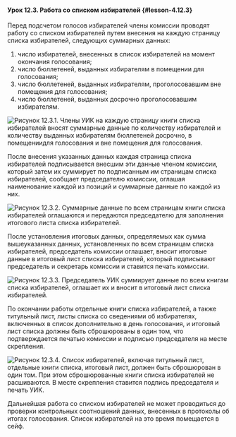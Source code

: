 #### Урок 12.3. Работа со списком избирателей {#lesson-4.12.3}

Перед подсчетом голосов избирателей члены комиссии проводят работу со списком избирателей путем внесения на каждую страницу списка избирателей, следующих суммарных данных:

1. число избирателей, внесенных в список избирателей на момент окончания голосования;
2. число бюллетеней, выданных избирателям в помещении для голосования;
3. число бюллетеней, выданных избирателям, проголосовавшим вне помещения для голосования;
4. число бюллетеней, выданных досрочно проголосовавшим избирателям.

![Рисунок 12.3.1. Члены УИК на каждую страницу книги списка избирателей вносят суммарные данные по количеству избирателей и количеству выданных избирателям бюллетеней досрочно, в помещениидля голосования и вне помещения для голосования.](./4.12.3.1.png)

После внесения указанных данных каждая страница списка избирателей подписывается внесшим эти данные членом комиссии, который затем их суммирует по подписанным им страницам списка избирателей, сообщает председателю комиссии, оглашая наименование каждой из позиций и суммарные данные по каждой из них.

![Рисунок 12.3.2. Суммарные данные по всем страницам книги списка избирателей оглашаются и передаются председателю для заполнения итогового листа списка избирателей.](./4.12.3.2.png)

После установления итоговых данных, определяемых как сумма вышеуказанных данных, установленных по всем страницам списка избирателей, председатель комиссии оглашает, вносит итоговые данные в итоговый лист списка избирателей, который подписывают председатель и секретарь комиссии и ставится печать комиссии.

![Рисунок 12.3.3. Председатель УИК суммирует данные по всем книгам списка избирателей, оглашает их и вносит в итоговый лист списка избирателей.](./4.12.3.3.png)

По окончании работы отдельные книги списка избирателей, а также титульный лист, листы списка со сведениями об избирателях, включенных в список дополнительно в день голосования, и итоговый лист списка должны быть сброшюрованы в один том, что подтверждается печатью комиссии и подписью председателя на месте скрепления.

![Рисунок 12.3.4. Список избирателей, включая титульный лист, отдельные книги списка, итоговый лист, должен быть сброшюрован в один том. При этом сброшюрованные книги списка избирателей не расшиваются. В месте скрепления ставится подпись председателя и печать УИК.](./4.12.3.4.png)

Дальнейшая работа со списком избирателей не может проводиться до проверки контрольных соотношений данных, внесенных в протоколы об итогах голосования. Список избирателей на это время помещается в сейф.
